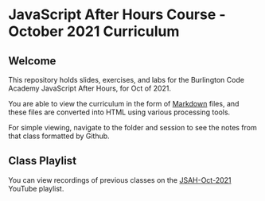 # JavaScript After Hours Course - October 2021 Curriculum

## Welcome

This repository holds slides, exercises, and labs for the Burlington Code Academy JavaScript After Hours, for Oct of 2021.

You are able to view the curriculum in the form of [Markdown](https://commonmark.org/) files, and these files are converted into HTML using various processing tools.

For simple viewing, navigate to the folder and session to see the notes from that class formatted by Github.

## Class Playlist

You can view recordings of previous classes on the [JSAH-Oct-2021](https://youtube.com/playlist?list=PLLdA7yJIWF1rB4nVu4VFb3OcQ_XWeJ_-f) YouTube playlist.
